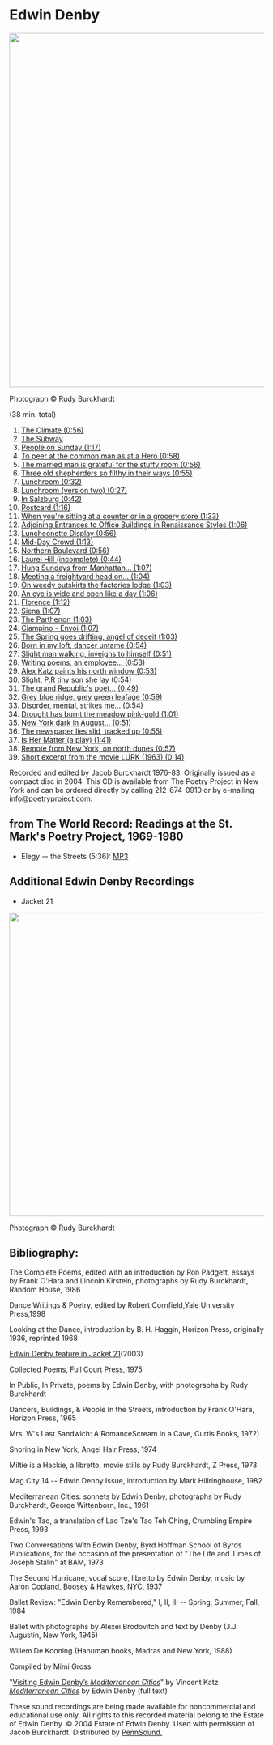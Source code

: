 Edwin Denby
===========

<img src="http://media.sas.upenn.edu/pennsound/misc/Images/Denby-at-table.jpg" width="700" />

Photograph © Rudy Burckhardt

(38 min. total)

1.  [The
    Climate (0:56)](http://media.sas.upenn.edu/pennsound/authors/Denby/1983/Denby-Edwin_01_Climate_1983.mp3)
2.  [The Subway](http://media.sas.upenn.edu/pennsound/authors/Denby/1983/Denby-Edwin_02_Subway_1983.mp3)
3.  [People
    on Sunday (1:17)](http://media.sas.upenn.edu/pennsound/authors/Denby/1983/Denby-Edwin_03_People-on-Sunday_1983.mp3)
4.  [To
    peer at the common man as at a Hero (0:58)](http://media.sas.upenn.edu/pennsound/authors/Denby/1983/Denby-Edwin_04_To-peer-at-common-man-as-Hero_1983.mp3)
5.  [The
    married man is grateful for the stuffy room (0:56)](http://media.sas.upenn.edu/pennsound/authors/Denby/1983/Denby-Edwin_05_married-man-grateful-for-stuffy-room_1983.mp3)
6.  [Three
    old shepherders so filthy in their ways (0:55)](http://media.sas.upenn.edu/pennsound/authors/Denby/1983/Denby-Edwin_06_3-old-shepherdrs-filthy-in-thr-ways_1983.mp3)
7.  [Lunchroom (0:32)](http://media.sas.upenn.edu/pennsound/authors/Denby/1983/Denby-Edwin_07_Lunchroom-1_1983.mp3)
8.  [Lunchroom
    (version two) (0:27)](http://media.sas.upenn.edu/pennsound/authors/Denby/1983/Denby-Edwin_08_Lunchroom-2_1983.mp3)
9.  [In
    Salzburg (0:42)](http://media.sas.upenn.edu/pennsound/authors/Denby/1983/Denby-Edwin_09_In-Salzburg_1983.mp3)
10. [Postcard (1:16)](http://media.sas.upenn.edu/pennsound/authors/Denby/1983/Denby-Edwin_10_Postcard_1983.mp3)
11. [When
    you're sitting at a counter or in a grocery store (1:33)](http://media.sas.upenn.edu/pennsound/authors/Denby/1983/Denby-Edwin_11_When-youre-sittng-at-a-counter_1983.mp3)
12. [Adjoining
    Entrances to Office Buildings in Renaissance Styles (1:06)](http://media.sas.upenn.edu/pennsound/authors/Denby/1983/Denby-Edwin_12_Adjoining-Entrances-to-Office-Bldngs_1983.mp3)
13. [Luncheonette
    Display (0:56)](http://media.sas.upenn.edu/pennsound/authors/Denby/1983/Denby-Edwin_13_Luncheonette-Display_1983.mp3)
14. [Mid-Day
    Crowd (1:13)](http://media.sas.upenn.edu/pennsound/authors/Denby/1983/Denby-Edwin_14_Mid-Day-Crowd_1983.mp3)
15. [Northern
    Boulevard (0:56)](http://media.sas.upenn.edu/pennsound/authors/Denby/1983/Denby-Edwin_15_Northern-Boulevard_1983.mp3)
16. [Laurel
    Hill (incomplete) (0:44)](http://media.sas.upenn.edu/pennsound/authors/Denby/1983/Denby-Edwin_16_Laurel-Hill_1983.mp3)
17. [Hung
    Sundays from Manhattan... (1:07)](http://media.sas.upenn.edu/pennsound/authors/Denby/1983/Denby-Edwin_17_Hung-Sundays-frm-Manhattan_1983.mp3)
18. [Meeting
    a freightyard head on... (1:04)](http://media.sas.upenn.edu/pennsound/authors/Denby/1983/Denby-Edwin_18_Meeting-a-freightyard-head-on_1983.mp3)
19. [On
    weedy outskirts the factories lodge (1:03)](http://media.sas.upenn.edu/pennsound/authors/Denby/1983/Denby-Edwin_19_On-weedy-outskrts-factories-lodge_1983.mp3)
20. [An
    eye is wide and open like a day (1:06)](http://media.sas.upenn.edu/pennsound/authors/Denby/1983/Denby-Edwin_20_An-eye-wide-&-open-like-day_1983.mp3)
21. [Florence (1:12)](http://media.sas.upenn.edu/pennsound/authors/Denby/1983/Denby-Edwin_21_Florence_1983.mp3)
22. [Siena (1:07)](http://media.sas.upenn.edu/pennsound/authors/Denby/1983/Denby-Edwin_22_Siena_1983.mp3)
23. [The
    Parthenon (1:03)](http://media.sas.upenn.edu/pennsound/authors/Denby/1983/Denby-Edwin_23_Parthenon_1983.mp3)
24. [Ciampino - Envoi (1:07)](http://media.sas.upenn.edu/pennsound/authors/Denby/1983/Denby-Edwin_24_Ciampino-envoi_1983.mp3)
25. [The
    Spring goes drifting, angel of deceit (1:03)](http://media.sas.upenn.edu/pennsound/authors/Denby/1983/Denby-Edwin_25_Spring-goes-drifting_1983.mp3)
26. [Born
    in my loft, dancer untame (0:54)](http://media.sas.upenn.edu/pennsound/authors/Denby/1983/Denby-Edwin_26_Born-in-my-loft_1983.mp3)
27. [Slight
    man walking, inveighs to himself (0:51)](http://media.sas.upenn.edu/pennsound/authors/Denby/1983/Denby-Edwin_27_Slight-man-walking_1983.mp3)
28. [Writing
    poems, an employee... (0:53)](http://media.sas.upenn.edu/pennsound/authors/Denby/1983/Denby-Edwin_28_Writing-poems_1983.mp3)
29. [Alex
    Katz paints his north window (0:53)](http://media.sas.upenn.edu/pennsound/authors/Denby/1983/Denby-Edwin_29_Alex-Katz-paints-his-north-window_1983.mp3)
30. [Slight,
    P.R tiny son she lay (0:54)](http://media.sas.upenn.edu/pennsound/authors/Denby/1983/Denby-Edwin_30_Slight-PR-tiny-son-she-lay_1983.mp3)
31. [The
    grand Republic's poet... (0:49)](http://media.sas.upenn.edu/pennsound/authors/Denby/1983/Denby-Edwin_31_The-grand-Republics-poet_1983.mp3)
32. [Grey
    blue ridge, grey green leafage (0:59)](http://media.sas.upenn.edu/pennsound/authors/Denby/1983/Denby-Edwin_32_Grey-blue-ridge_1983.mp3)
33. [Disorder,
    mental, strikes me... (0:54)](http://media.sas.upenn.edu/pennsound/authors/Denby/1983/Denby-Edwin_33_Disorder-mental-strikes-me_1983.mp3)
34. [Drought
    has burnt the meadow pink-gold (1:01)](http://media.sas.upenn.edu/pennsound/authors/Denby/1983/Denby-Edwin_34_Drought-has-burnt-meadow-pink-gold_1983.mp3)
35. [New
    York dark in August... (0:51)](http://media.sas.upenn.edu/pennsound/authors/Denby/1983/Denby-Edwin_35_NY-dark-in-Aug_1983.mp3)
36. [The
    newspaper lies slid, tracked up (0:55)](http://media.sas.upenn.edu/pennsound/authors/Denby/1983/Denby-Edwin_36_newspaper-lies-slid_1983.mp3)
37. [Is
    Her Matter (a play) (1:41)](http://media.sas.upenn.edu/pennsound/authors/Denby/1983/Denby-Edwin_37_Is-Her-Matter_1983.mp3)
38. [Remote
    from New York, on north dunes (0:57)](http://media.sas.upenn.edu/pennsound/authors/Denby/1983/Denby-Edwin_38_Remote-frm-NY_1983.mp3)
39. [Short
    excerpt from the movie LURK (1963) (0:14)](http://media.sas.upenn.edu/pennsound/authors/Denby/1983/Denby-Edwin_39_Short-xcrpt-frm-Lurk_1983.mp3)

Recorded and edited by Jacob Burckhardt 1976-83.
Originally issued as a compact disc in 2004. This CD
is available from The Poetry Project in New York and can
be ordered directly by calling 212-674-0910 or by
e-mailing info@poetryproject.com.

from <span class="title">The World Record</span>:
Readings at the St. Mark's Poetry Project, 1969-1980
----------------------------------------------------

-   Elegy -- the Streets (5:36): [MP3](http://media.sas.upenn.edu/pennsound/authors/Denby/Denby-Edwin_Elegy-Streets_2-9-72.mp3)

Additional Edwin Denby Recordings
---------------------------------

-   <span class="title">Jacket 21</span>

<img src="http://media.sas.upenn.edu/pennsound/misc/Images/Denby-6A.jpg" width="600" />

Photograph © Rudy Burckhardt

Bibliography:
-------------

<span class="title">The Complete
Poems</span>, edited with an introduction by Ron Padgett, essays by Frank
O'Hara and Lincoln Kirstein, photographs by Rudy Burckhardt, Random House,
1986

<span class="title">Dance Writings & Poetry</span>,
edited by Robert Cornfield,Yale University Press,1998

<span class="title">Looking at the Dance</span>, introduction by B. H. Haggin, Horizon Press,
originally 1936, reprinted 1968

[Edwin
Denby feature in Jacket 21](http://jacketmagazine.com/21/)(2003)

<span class="title">Collected Poems</span>, Full Court Press, 1975

<span class="title">In Public, In Private</span>,
poems by Edwin Denby, with photographs by Rudy Burckhardt

<span class="title">Dancers, Buildings, & People In the Streets</span>, introduction
by Frank O'Hara, Horizon Press, 1965

<span class="title">Mrs. W's Last Sandwich:
</span> <span class="title">A RomanceScream in a Cave</span>, Curtis Books, 1972)

<span class="title">Snoring in New York, </span> Angel Hair Press, 1974

<span class="title">Miltie is a Hackie</span>, a libretto, movie stills by Rudy Burckhardt,
Z Press, 1973

<span class="title">Mag City</span> 14 -- Edwin
Denby Issue, introduction by Mark Hillringhouse, 1982

<span class="title">Mediterranean Cities: sonnets by Edwin Denby,</span> photographs by Rudy
Burckhardt, George Wittenborn, Inc., 1961

<span class="title">Edwin's Tao, </span>a translation
of Lao Tze's Tao Teh Ching, Crumbling Empire Press, 1993

<span class="title">Two Conversations With
Edwin Denby</span>, Byrd Hoffman School of Byrds Publications, for
the occasion of the presentation of "The Life and Times of
Joseph Stalin" at BAM, 1973

<span class="title">The Second Hurricane</span>,
vocal score, libretto by Edwin Denby, music by Aaron Copland, Boosey & Hawkes,
NYC, 1937

<span class="title">Ballet Review</span>: "Edwin
Denby Remembered," I, II, III -- Spring, Summer, Fall, 1984

<span class="title">Ballet</span> with photographs by Alexei Brodovitch and text by Denby (J.J. Augustin, New York, 1945)

Willem De Kooning (Hanuman books, Madras and New York, 1988)

Compiled by Mimi Gross

"[Visiting Edwin Denby’s *Mediterranean Cities*](http://www.sibila.com.br/index.php/sibila-english/1720-visiting-edwin-denbys-mediterranean-cities)" by Vincent Katz  
*[Mediterranean Cities](http://sibila.com.br/english/edwin-denby-transcriptions-mediterranean-cities-poems-2/4526)* by Edwin Denby (full text)

These sound recordings are being made available for
noncommercial and educational use only. All rights to this recorded material
belong to the Estate of Edwin Denby. © 2004 Estate of Edwin Denby. Used
with permission of Jacob Burckhardt. Distributed by [PennSound.](../index.html)
